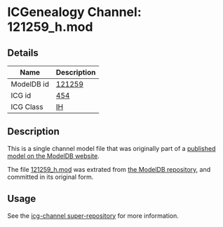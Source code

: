 # ICGenealogy Channel: 121259\_h.mod

## Details

Name | Description
---- | -----------
ModelDB id | [121259](http://senselab.med.yale.edu/ModelDB/ShowModel.cshtml?model=121259)
ICG id | [454](http://icg.neurotheory.ox.ac.uk/channels/4/454)
ICG Class | [IH](http://icg.neurotheory.ox.ac.uk/channels/4)

## Description

This is a single channel model file that was originally part of a [published model on the ModelDB website](http://senselab.med.yale.edu/mModelDB/ShowModel.cshtml?model=121259).

The file [121259\_h.mod](121259_h.mod) was extrated from [the ModelDB repository](http://senselab.med.yale.edu/ModelDB/ShowModel.cshtml?model=121259), and committed in its original form.

## Usage

See the [icg-channel super-repository](https://github.com/icgenealogy/icg-channels) for more information.